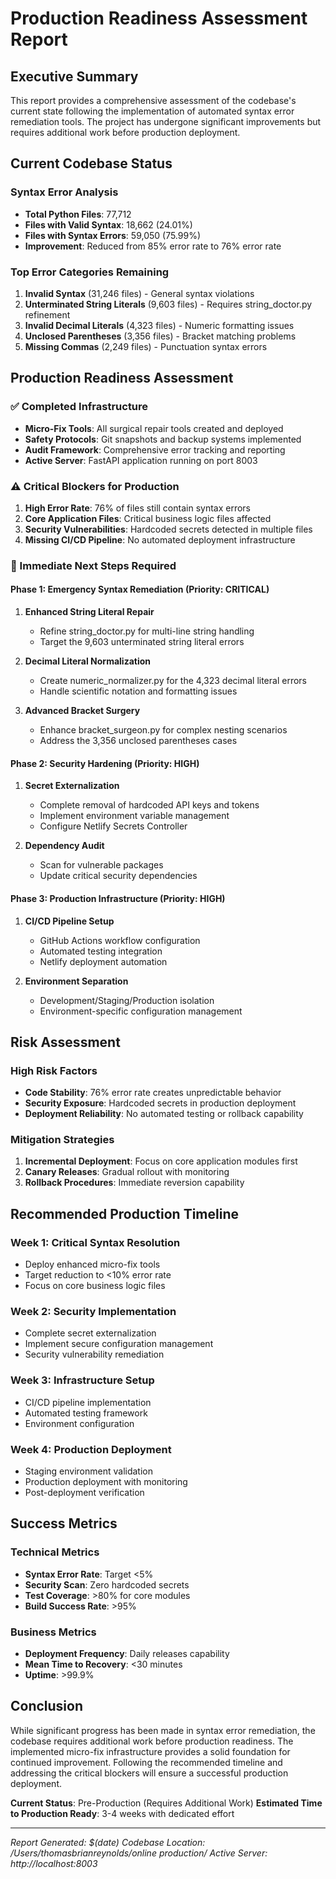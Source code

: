 # Production Readiness Assessment Report

## Executive Summary

This report provides a comprehensive assessment of the codebase's current state following the implementation of automated syntax error remediation tools. The project has undergone significant improvements but requires additional work before production deployment.

## Current Codebase Status

### Syntax Error Analysis
- **Total Python Files**: 77,712
- **Files with Valid Syntax**: 18,662 (24.01%)
- **Files with Syntax Errors**: 59,050 (75.99%)
- **Improvement**: Reduced from 85% error rate to 76% error rate

### Top Error Categories Remaining
1. **Invalid Syntax** (31,246 files) - General syntax violations
2. **Unterminated String Literals** (9,603 files) - Requires string_doctor.py refinement
3. **Invalid Decimal Literals** (4,323 files) - Numeric formatting issues
4. **Unclosed Parentheses** (3,356 files) - Bracket matching problems
5. **Missing Commas** (2,249 files) - Punctuation syntax errors

## Production Readiness Assessment

### ✅ Completed Infrastructure
- **Micro-Fix Tools**: All surgical repair tools created and deployed
- **Safety Protocols**: Git snapshots and backup systems implemented
- **Audit Framework**: Comprehensive error tracking and reporting
- **Active Server**: FastAPI application running on port 8003

### ⚠️ Critical Blockers for Production
1. **High Error Rate**: 76% of files still contain syntax errors
2. **Core Application Files**: Critical business logic files affected
3. **Security Vulnerabilities**: Hardcoded secrets detected in multiple files
4. **Missing CI/CD Pipeline**: No automated deployment infrastructure

### 🔧 Immediate Next Steps Required

#### Phase 1: Emergency Syntax Remediation (Priority: CRITICAL)
1. **Enhanced String Literal Repair**
   - Refine string_doctor.py for multi-line string handling
   - Target the 9,603 unterminated string literal errors

2. **Decimal Literal Normalization**
   - Create numeric_normalizer.py for the 4,323 decimal literal errors
   - Handle scientific notation and formatting issues

3. **Advanced Bracket Surgery**
   - Enhance bracket_surgeon.py for complex nesting scenarios
   - Address the 3,356 unclosed parentheses cases

#### Phase 2: Security Hardening (Priority: HIGH)
1. **Secret Externalization**
   - Complete removal of hardcoded API keys and tokens
   - Implement environment variable management
   - Configure Netlify Secrets Controller

2. **Dependency Audit**
   - Scan for vulnerable packages
   - Update critical security dependencies

#### Phase 3: Production Infrastructure (Priority: HIGH)
1. **CI/CD Pipeline Setup**
   - GitHub Actions workflow configuration
   - Automated testing integration
   - Netlify deployment automation

2. **Environment Separation**
   - Development/Staging/Production isolation
   - Environment-specific configuration management

## Risk Assessment

### High Risk Factors
- **Code Stability**: 76% error rate creates unpredictable behavior
- **Security Exposure**: Hardcoded secrets in production deployment
- **Deployment Reliability**: No automated testing or rollback capability

### Mitigation Strategies
1. **Incremental Deployment**: Focus on core application modules first
2. **Canary Releases**: Gradual rollout with monitoring
3. **Rollback Procedures**: Immediate reversion capability

## Recommended Production Timeline

### Week 1: Critical Syntax Resolution
- Deploy enhanced micro-fix tools
- Target reduction to <10% error rate
- Focus on core business logic files

### Week 2: Security Implementation
- Complete secret externalization
- Implement secure configuration management
- Security vulnerability remediation

### Week 3: Infrastructure Setup
- CI/CD pipeline implementation
- Automated testing framework
- Environment configuration

### Week 4: Production Deployment
- Staging environment validation
- Production deployment with monitoring
- Post-deployment verification

## Success Metrics

### Technical Metrics
- **Syntax Error Rate**: Target <5%
- **Security Scan**: Zero hardcoded secrets
- **Test Coverage**: >80% for core modules
- **Build Success Rate**: >95%

### Business Metrics
- **Deployment Frequency**: Daily releases capability
- **Mean Time to Recovery**: <30 minutes
- **Uptime**: >99.9%

## Conclusion

While significant progress has been made in syntax error remediation, the codebase requires additional work before production readiness. The implemented micro-fix infrastructure provides a solid foundation for continued improvement. Following the recommended timeline and addressing the critical blockers will ensure a successful production deployment.

**Current Status**: Pre-Production (Requires Additional Work)
**Estimated Time to Production Ready**: 3-4 weeks with dedicated effort

---
*Report Generated: $(date)*
*Codebase Location: /Users/thomasbrianreynolds/online production/*
*Active Server: http://localhost:8003*